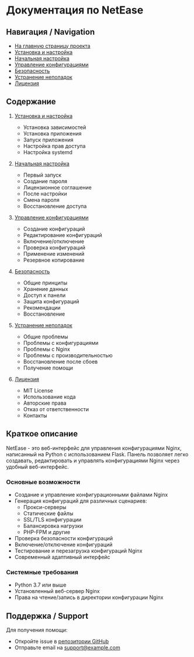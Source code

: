 # Документация по NetEase

## Навигация / Navigation

- [На главную страницу проекта](../README.md)
- [Установка и настройка](installation.md)
- [Начальная настройка](first_setup.md)
- [Управление конфигурациями](config_management.md)
- [Безопасность](security.md)
- [Устранение неполадок](troubleshooting.md)
- [Лицензия](license.md)

## Содержание

1. [Установка и настройка](installation.md)
   - Установка зависимостей
   - Установка приложения
   - Запуск приложения
   - Настройка прав доступа
   - Настройка systemd

2. [Начальная настройка](first_setup.md)
   - Первый запуск
   - Создание пароля
   - Лицензионное соглашение
   - После настройки
   - Смена пароля
   - Восстановление доступа

3. [Управление конфигурациями](config_management.md)
   - Создание конфигураций
   - Редактирование конфигураций
   - Включение/отключение
   - Проверка конфигураций
   - Применение изменений
   - Резервное копирование

4. [Безопасность](security.md)
   - Общие принципы
   - Хранение данных
   - Доступ к панели
   - Защита конфигураций
   - Рекомендации
   - Восстановление

5. [Устранение неполадок](troubleshooting.md)
   - Общие проблемы
   - Проблемы с конфигурациями
   - Проблемы с Nginx
   - Проблемы с производительностью
   - Восстановление после сбоев
   - Получение помощи

6. [Лицензия](license.md)
   - MIT License
   - Использование кода
   - Авторские права
   - Отказ от ответственности
   - Контакты

## Краткое описание

NetEase - это веб-интерфейс для управления конфигурациями Nginx, написанный на Python с использованием Flask. Панель позволяет легко создавать, редактировать и управлять конфигурациями Nginx через удобный веб-интерфейс.

### Основные возможности

- Создание и управление конфигурационными файлами Nginx
- Генерация конфигураций для различных сценариев:
  - Прокси-серверы
  - Статические файлы
  - SSL/TLS конфигурации
  - Балансировка нагрузки
  - PHP-FPM и другие
- Проверка безопасности конфигураций
- Включение/отключение конфигураций
- Тестирование и перезагрузка конфигураций Nginx
- Современный адаптивный интерфейс

### Системные требования

- Python 3.7 или выше
- Установленный веб-сервер Nginx
- Права на чтение/запись в директории конфигурации Nginx

## Поддержка / Support

Для получения помощи:
- Откройте issue в [репозитории GitHub](https://github.com/vsosh-participant-pfhaehuerg/netease/issues)
- Отправьте email на support@example.com 